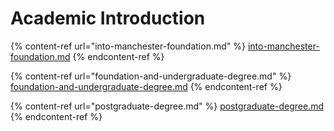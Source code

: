 # Academic Introduction

{% content-ref url="into-manchester-foundation.md" %}
[into-manchester-foundation.md](into-manchester-foundation.md)
{% endcontent-ref %}

{% content-ref url="foundation-and-undergraduate-degree.md" %}
[foundation-and-undergraduate-degree.md](foundation-and-undergraduate-degree.md)
{% endcontent-ref %}

{% content-ref url="postgraduate-degree.md" %}
[postgraduate-degree.md](postgraduate-degree.md)
{% endcontent-ref %}

